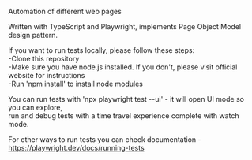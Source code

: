 Automation of different web pages  
  
Written with TypeScript and Playwright, implements Page Object Model design pattern.  
  
If you want to run tests locally, please follow these steps:  
-Clone this repository  
-Make sure you have node.js installed. If you don't, please visit official website for instructions  
-Run 'npm install' to install node modules  
  
You can run tests with 'npx playwright test --ui' - it will open UI mode so you can explore,  
run and debug tests with a time travel experience complete with watch mode.  
  
For other ways to run tests you can check documentation - https://playwright.dev/docs/running-tests  
